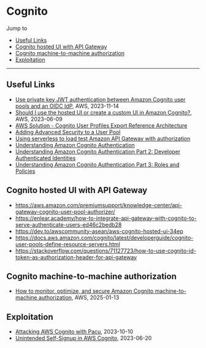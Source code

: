 # Cognito

Jump to
- [Useful Links](#useful-links)
- [Cognito hosted UI with API Gateway](#cognito-hosted-ui-with-api-gateway)
- [Cognito machine-to-machine authorization](#cognito-machine-to-machine-authorization)
- [Exploitation](#exploitation)

---
## Useful Links
- [Use private key JWT authentication between Amazon Cognito user pools and an OIDC IdP](https://aws.amazon.com/blogs/security/use-private-key-jwt-authentication-between-amazon-cognito-user-pools-and-an-oidc-idp/), AWS, 2023-11-14
- [Should I use the hosted UI or create a custom UI in Amazon Cognito?](https://aws.amazon.com/blogs/security/use-the-hosted-ui-or-create-a-custom-ui-in-amazon-cognito/), AWS, 2023-06-09
- [AWS Solution - Cognito User Profiles Export Reference Architecture](https://aws.amazon.com/solutions/implementations/cognito-user-profiles-export-reference-architecture/)
- [Adding Advanced Security to a User Pool](https://docs.aws.amazon.com/cognito/latest/developerguide/cognito-user-pool-settings-advanced-security.html)
- [Using serverless to load test Amazon API Gateway with authorization](https://aws.amazon.com/blogs/compute/using-serverless-to-load-test-amazon-api-gateway-with-authorization/)
- [Understanding Amazon Cognito Authentication](https://aws.amazon.com/blogs/mobile/understanding-amazon-cognito-authentication/)
- [Understanding Amazon Cognito Authentication Part 2: Developer Authenticated Identities](https://aws.amazon.com/blogs/mobile/understanding-amazon-cognito-authentication-part-2-developer-authenticated-identities/)
- [Understanding Amazon Cognito Authentication Part 3: Roles and Policies](https://aws.amazon.com/blogs/mobile/understanding-amazon-cognito-authentication-part-3-roles-and-policies/)


## Cognito hosted UI with API Gateway

- https://aws.amazon.com/premiumsupport/knowledge-center/api-gateway-cognito-user-pool-authorizer/
- https://enlear.academy/how-to-integrate-api-gateway-with-cognito-to-serve-authenticate-users-ed46c2bedb28
- https://dev.to/awscommunity-asean/aws-cognito-hosted-ui-34ep
- https://docs.aws.amazon.com/cognito/latest/developerguide/cognito-user-pools-define-resource-servers.html
- https://stackoverflow.com/questions/71127723/how-to-use-cognito-id-token-as-authorization-header-for-api-gateway


## Cognito machine-to-machine authorization

- [How to monitor, optimize, and secure Amazon Cognito machine-to-machine authorization](https://aws.amazon.com/blogs/security/how-to-monitor-optimize-and-secure-amazon-cognito-machine-to-machine-authorization/), AWS, 2025-01-13


## Exploitation

- [Attacking AWS Cognito with Pacu](https://rhinosecuritylabs.com/aws/attacking-aws-cognito-with-pacu-p1/), 2023-10-10
- [Unintended Self-Signup in AWS Cognito](https://hackingthe.cloud/aws/exploitation/cognito_user_self_signup/), 2023-06-20
